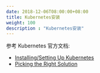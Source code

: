 ```yaml
---
date: 2018-12-06T08:00:00+08:00
title: Kubernetes安装
weight: 100
description : "Kubernetes安装"
---
```


参考 Kubernetes 官方文档:

- [Installing/Setting Up Kubernetes](https://kubernetes.io/docs/home/)
- [Picking the Right Solution](https://kubernetes.io/docs/setup/pick-right-solution/)



